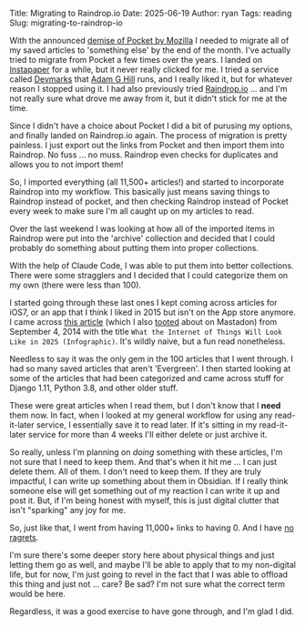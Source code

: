 Title: Migrating to Raindrop.io
Date: 2025-06-19
Author: ryan
Tags: reading
Slug: migrating-to-raindrop-io

With the announced [demise of Pocket by Mozilla](https://support.mozilla.org/en-US/kb/future-of-pocket) I needed to migrate all of my saved articles to 'something else' by the end of the month. I've actually tried to migrate from Pocket a few times over the years. I landed on [Instapaper](https://www.instapaper.com/) for a while, but it never really clicked for me. I tried a service called [Devmarks](https://devmarks.io/) that [Adam G Hill](https://indieweb.social/@adamghill) runs, and I really liked it, but for whatever reason I stopped using it. I had also previously tried [Raindrop.io](https://Raindrop.io/) ... and I'm not really sure what drove me away from it, but it didn't stick for me at the time. 

Since I didn't have a choice about Pocket I did a bit of purusing my options, and finally landed on Raindrop.io again. The process of migration is pretty painless. I just export out the links from Pocket and then import them into Raindrop. No fuss ... no muss. Raindrop even checks for duplicates and allows you to not import them! 

So, I imported everything (all 11,500+ articles!) and started to incorporate Raindrop into my workflow. This basically just means saving things to Raindrop instead of pocket, and then checking Raindrop instead of Pocket every week to make sure I'm all caught up on my articles to read. 

Over the last weekend I was looking at how all of the imported items in Raindrop were put into the 'archive' collection and decided that I could probably do something about putting them into proper collections. 

With the help of Claude Code, I was able to put them into better collections. There were some stragglers and I decided that I could categorize them on my own (there were less than 100).

I started going through these last ones I kept coming across articles for iOS7, or an app that I think I liked in 2015 but isn't on the App store anymore. I came across [this article](https://www.inc.com/graham-winfrey/what-the-internet-of-things-will-look-like-in-2025.html) (which I also [tooted](https://mastodon.social/@ryancheley/114689388596371458) about on Mastadon) from September 4, 2014 with the title `What the Internet of Things Will Look Like in 2025 (Infographic)`. It's wildly naive, but a fun read nonetheless.

Needless to say it was the only gem in the 100 articles that I went through. I had so many saved articles that aren't 'Evergreen'. I then started looking at some of the articles that had been categorized and came across stuff for Django 1.11, Python 3.8, and other older stuff. 

These were great articles when I read them, but I don't know that I **need** them now. In fact, when I looked at my general workflow for using any read-it-later service, I essentially save it to read later. If it's sitting in my read-it-later service for more than 4 weeks I'll either delete or just archive it. 

So really, unless I'm planning on *doing* something with these articles, I'm not sure that I need to keep them. And that's when it hit me ... I can just delete them. All of them. I don't need to keep them. If they are truly impactful, I can write up something about them in Obsidian. If I really think someone else will get something out of my reaction I can write it up and post it. But, if I'm being honest with myself, this is just digital clutter that isn't "sparking" any joy for me.

So, just like that, I went from having 11,000+ links to having 0. And I have [no ragrets](https://inkcredibletattoovb.com/bad-tattoos-no-ragerts/). 

I'm sure there's some deeper story here about physical things and just letting them go as well, and maybe I'll be able to apply that to my non-digital life, but for now, I'm just going to revel in the fact that I was able to offload this thing and just not ... care? Be sad? I'm not sure what the correct term would be here. 

Regardless, it was a good exercise to have gone through, and I'm glad I did. 